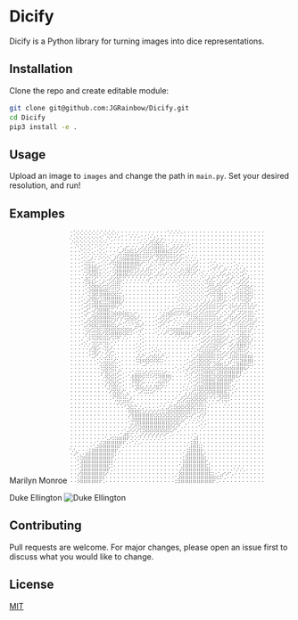 # Dicify

Dicify is a Python library for turning images into dice representations.

## Installation

Clone the repo and create editable module:

```bash
git clone git@github.com:JGRainbow/Dicify.git
cd Dicify
pip3 install -e .
```

## Usage

Upload an image to `images` and change the path in `main.py`. Set your desired resolution, and run!

## Examples

Marilyn Monroe
![Marilyn Monroe](https://github.com/JGRainbow/Dicify/blob/main/images/marilyn_output.jpg)

Duke Ellington
![Duke Ellington](hhttps://github.com/JGRainbow/Dicify/blob/main/images/duke_output.jpg)

## Contributing
Pull requests are welcome. For major changes, please open an issue first to discuss what you would like to change.

## License
[MIT](https://choosealicense.com/licenses/mit/)
